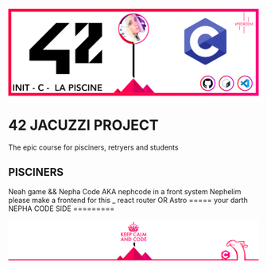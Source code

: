 ![Cover](https://github.com/nephcode/42-nephcode/blob/main/.github/images/readmeHeader42.png)

# 42 JACUZZI PROJECT
The epic course for pisciners, retryers and students

## PISCINERS
Neah game && Nepha Code AKA nephcode in a front system Nephelim
please make a frontend for this _ react router OR Astro 
===== your darth NEPHA CODE SIDE =========


![Cover](https://github.com/nephcode/42-nephcode/blob/main/.github/images/readmeFooter42.png)
